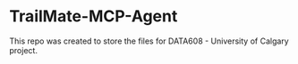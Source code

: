 # TrailMate-MCP-Agent
This repo was created to store the files for DATA608 - University of Calgary project.
